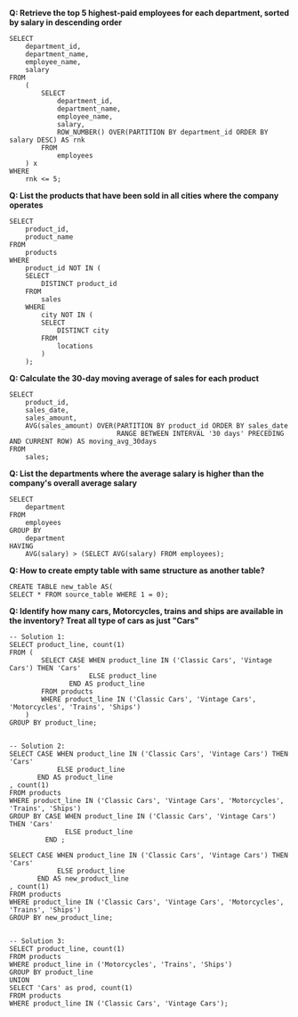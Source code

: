 **Q: Retrieve the top 5 highest-paid employees for each department, sorted by salary in descending order**
```SQL:
SELECT
	department_id,
	department_name,
	employee_name,
	salary
FROM
	(
		SELECT
			department_id,
			department_name,
			employee_name,
			salary,
			ROW_NUMBER() OVER(PARTITION BY department_id ORDER BY salary DESC) AS rnk
		FROM
			employees
	) x
WHERE
	rnk <= 5;
```

**Q: List the products that have been sold in all cities where the company operates**
```SQL:
SELECT
	product_id,
	product_name
FROM
	products
WHERE
	product_id NOT IN (
	SELECT
		DISTINCT product_id
	FROM
		sales
	WHERE
		city NOT IN (
		SELECT
			DISTINCT city
		FROM
			locations
		)
	);
```

**Q: Calculate the 30-day moving average of sales for each product**
```SQL:
SELECT
	product_id,
	sales_date,
	sales_amount,
	AVG(sales_amount) OVER(PARTITION BY product_id ORDER BY sales_date 
	                       RANGE BETWEEN INTERVAL '30 days' PRECEDING AND CURRENT ROW) AS moving_avg_30days
FROM
	sales;
```

**Q: List the departments where the average salary is higher than the company's overall average salary**
```SQL:
SELECT
	department
FROM
	employees
GROUP BY 
	department
HAVING
	AVG(salary) > (SELECT AVG(salary) FROM employees);
```

**Q: How to create empty table with same structure as another table?**
```SQL:
CREATE TABLE new_table AS(
SELECT * FROM source_table WHERE 1 = 0);
```

**Q: Identify how many cars, Motorcycles, trains and ships are available in the inventory? Treat all type of cars as just "Cars"**
```SQL:
-- Solution 1:
SELECT product_line, count(1)
FROM (
        SELECT CASE WHEN product_line IN ('Classic Cars', 'Vintage Cars') THEN 'Cars'
                    ELSE product_line
               END AS product_line
        FROM products
        WHERE product_line IN ('Classic Cars', 'Vintage Cars', 'Motorcycles', 'Trains', 'Ships')
    )
GROUP BY product_line;


-- Solution 2:
SELECT CASE WHEN product_line IN ('Classic Cars', 'Vintage Cars') THEN 'Cars'
            ELSE product_line
       END AS product_line
, count(1)
FROM products
WHERE product_line IN ('Classic Cars', 'Vintage Cars', 'Motorcycles', 'Trains', 'Ships')
GROUP BY CASE WHEN product_line IN ('Classic Cars', 'Vintage Cars') THEN 'Cars'
              ELSE product_line
         END ;

SELECT CASE WHEN product_line IN ('Classic Cars', 'Vintage Cars') THEN 'Cars'
            ELSE product_line
       END AS new_product_line
, count(1)
FROM products
WHERE product_line IN ('Classic Cars', 'Vintage Cars', 'Motorcycles', 'Trains', 'Ships')
GROUP BY new_product_line;


-- Solution 3:
SELECT product_line, count(1)
FROM products
WHERE product_line in ('Motorcycles', 'Trains', 'Ships')
GROUP BY product_line
UNION
SELECT 'Cars' as prod, count(1)
FROM products
WHERE product_line IN ('Classic Cars', 'Vintage Cars');
```
